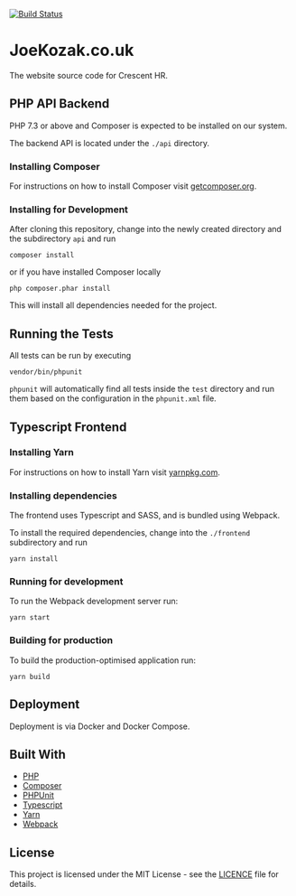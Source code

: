 [![Build Status](https://travis-ci.org/elliotjreed/www.joekozak.co.uk.svg?branch=master)](https://travis-ci.org/elliotjreed/www.joekozak.co.uk)

# JoeKozak.co.uk

The website source code for Crescent HR.

## PHP API Backend

PHP 7.3 or above and Composer is expected to be installed on our system.

The backend API is located under the `./api` directory.

### Installing Composer

For instructions on how to install Composer visit [getcomposer.org](https://getcomposer.org/download/).

### Installing for Development

After cloning this repository, change into the newly created directory and the subdirectory `api` and run

```
composer install
```

or if you have installed Composer locally

```
php composer.phar install
```

This will install all dependencies needed for the project.

## Running the Tests

All tests can be run by executing

```
vendor/bin/phpunit
```

`phpunit` will automatically find all tests inside the `test` directory and run them based on the configuration in the `phpunit.xml` file.

## Typescript Frontend

### Installing Yarn

For instructions on how to install Yarn visit [yarnpkg.com](https://yarnpkg.com/lang/en/).

### Installing dependencies

The frontend uses Typescript and SASS, and is bundled using Webpack.

To install the required dependencies, change into the `./frontend` subdirectory and run

```
yarn install
```

### Running for development

To run the Webpack development server run:

```
yarn start
```

### Building for production

To build the production-optimised application run:

```
yarn build
```

## Deployment

Deployment is via Docker and Docker Compose.

## Built With

- [PHP](https://secure.php.net/)
- [Composer](https://getcomposer.org/)
- [PHPUnit](https://phpunit.de/)
- [Typescript](https://www.typescriptlang.org/)
- [Yarn](https://yarnpkg.com/lang/en/)
- [Webpack](https://webpack.js.org/)

## License

This project is licensed under the MIT License - see the [LICENCE](LICENCE) file for details.
